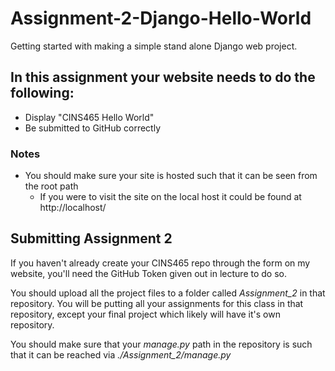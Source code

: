 # Assignment-2-Django-Hello-World
Getting started with making a simple stand alone Django web project.

## In this assignment your website needs to do the following:

* Display "CINS465 Hello World"
* Be submitted to GitHub correctly

### Notes
* You should make sure your site is hosted such that it can be seen from the root path
  * If you were to visit the site on the local host it could be found at http://localhost/

## Submitting Assignment 2

If you haven't already create your CINS465 repo through the form on my website, you'll need the GitHub Token given out in lecture to do so.

You should upload all the project files to a folder called *Assignment_2* in that repository. You will be putting all your assignments for this class in that repository, except your final project which likely will have it's own repository.

You should make sure that your *manage.py* path in the repository is such that it can be reached via *./Assignment_2/manage.py*
